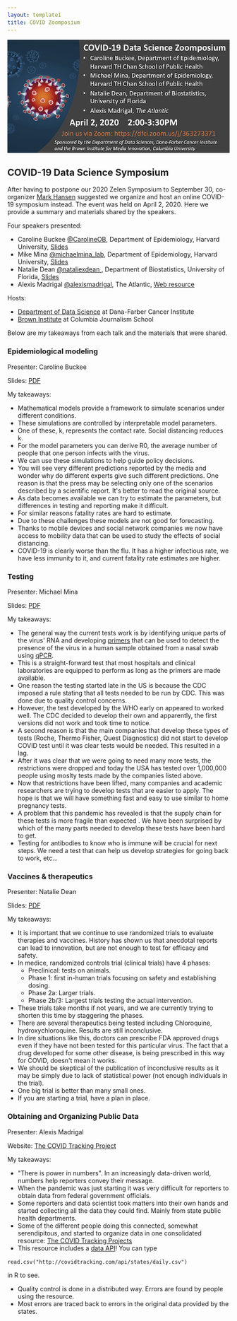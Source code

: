 ```yaml
---
layout: template1
title: COVID Zoomposium
---
```


![](covid/flyer.png)

## COVID-19 Data Science Symposium

After having to postpone our 2020 Zelen Symposium to September 30,  co-organizer [Mark Hansen](https://twitter.com/cocteau) suggested we organize and host an online COVID-19 symposium instead. The event was held on April 2, 2020. Here we provide a summary and materials shared by the speakers.

Four speakers presented:

* Caroline Buckee [@CarolineOB](https://twitter.com/Caroline_OF_B), Department of Epidemiology, Harvard University, [Slides](covid/buckee.pdf)
* Mike Mina [@michaelmina_lab](https://twitter.com/michaelmina_lab), Department of Epidemiology, Harvard University, [Slides](covid/mina.pdf)
* Natalie Dean [@nataliexdean
](https://twitter.com/nataliexdean), Department of Biostatistics, University of Florida, [Slides](covid/dean.pdf)
* Alexis Madrigal [@alexismadrigal](https://twitter.com/alexismadrigal), The Atlantic, [Web resource](https://covidtracking.com/)

Hosts: 

* [Department of Data Science](http://datasciences.dfci.harvard.edu/) at Dana-Farber Cancer Institute
* [Brown Institute](https://brown.columbia.edu/) at Columbia Journalism School

Below are my takeaways from each talk  and the materials that were shared.

### Epidemiological modeling 

Presenter: Caroline Buckee

Slides: [PDF](covid/buckee.pdf)

My takeaways:
* Mathematical models provide a framework to simulate scenarios under different conditions. 
* These simulations are controlled by interpretable model 
parameters.
* One of these, k, represents the contact rate. Social distancing reduces k.
* For the model parameters you can derive R0, the average number of people that one person infects with the virus. 
* We can use these simulations to help guide policy decisions.
* You will see very different predictions reported by the media and wonder why do different experts give such different predictions. One reason is that the press may be selecting only one of the scenarios described by a scientific report. It's better to read the original source.
* As data becomes available we can try to estimate the parameters, but differences in testing and reporting make it difficult.
* For similar reasons fatality rates are hard to estimate. 
* Due to these challenges these models are not good for forecasting.
* Thanks to mobile devices and social network companies we now have access to mobility data that can be used to study the effects of social distancing.
* COVID-19 is clearly worse than the flu. It has a higher infectious rate, we have less immunity to it, and current fatality rate estimates are higher.


### Testing 

Presenter: Michael Mina

Slides: [PDF](covid/mina.pdf)

My takeaways:
* The general way the current tests work is by identifying unique parts of the virus' RNA and developing  [primers](https://www.nature.com/scitable/definition/primer-305/) that can be used to detect the presence of the virus in a human sample obtained from a nasal swab using [qPCR](https://en.wikipedia.org/wiki/Real-time_polymerase_chain_reaction).
* This is a straight-forward test that most hospitals and clinical laboratories are equipped to perform as long as the primers are made available. 
* One reason the testing started late in the US is because the CDC imposed a rule stating that all tests needed to be run by CDC. This was done due to quality control concerns. 
* However, the test developed by the WHO early on appeared to worked well. The CDC decided to develop their own and apparently, the first versions did not work and took time to notice.
* A second reason is that the main companies that develop these types of tests (Roche, Thermo Fisher, Quest Diagnostics) did not start to develop COVID test until it was clear tests would be needed. This resulted in a lag.
* After it was clear that we were going to need many more tests, the restrictions were dropped and today the USA has tested over 1,000,000 people using moslty tests made by the companies listed above.
* Now that restrictions have been lifted, many companies and academic researchers are trying to develop tests that are easier to apply. The hope is that we will have something fast and easy to use similar to home pregnancy tests.
* A problem that this pandemic has revealed is that the supply chain for these tests is more fragile than expected       . We have been surprised by which of the many parts needed to develop these tests have been hard to get.
* Testing for antibodies to know who is immune will be crucial for next steps. We need a test that can help us develop strategies for going back to work, etc...


###  Vaccines & therapeutics

Presenter: Natalie Dean

Slides: [PDF](covid/dean.pdf)

My takeaways:
* It is important that we continue to use randomized trials to evaluate therapies and vaccines. History has shown us that anecdotal reports can lead to innovation, but are not enough to test for efficacy and safety.
* In medice, randomized controls trial (clinical trials) have 4 phases: 
  - Preclinical: tests on animals.
  - Phase 1: first in-human trials focusing on safety and   establishing dosing.
  - Phase 2a: Larger trials.
  - Phase 2b/3: Largest trials testing the actual intervention.
* These trials take months if not years, and we are currently trying to shorten this time by staggering the phases.
* There are several therapeutics being tested including Chloroquine, hydroxychloroquine. Results are still inconclusive.
* In dire situations like this, doctors can prescribe FDA approved drugs even if they have not been tested for this particular virus. The fact that a drug developed for some other disease, is being prescribed in this way for COVID, doesn't mean it works.
* We should be skeptical of the publication of inconclusive results as it may be simply due to lack of statistical power (not enough individuals in the trial).
* One big trial is better than many small ones.
* If you are starting a trial, have a plan in place.

### Obtaining and Organizing Public Data


Presenter: Alexis Madrigal

Website: [The COVID Tracking Project](https://covidtracking.com/)

My takeaways:
* "There is power in numbers". In an increasingly data-driven world, numbers help reporters convey their message. 
* When the pandemic was just starting it was very difficult for reporters to obtain data from federal government officials.
* Some reporters and data scientist took matters into their own hands and started collecting all the data they could find. Mainly from state public health departments.
* Some of the different people doing this connected, somewhat serendipitous, and started to organize data in one consolidated resource: [The COVID Tracking Projects](https://covidtracking.com/)
* This resource includes a [data API](https://covidtracking.com/api)! You can type 
```
read.csv("http://covidtracking.com/api/states/daily.csv")
```
in R to see.
* Quality control is done in a distributed way. Errors are found by people using the resource.
* Most errors are traced back to errors in the original data provided by the states.

